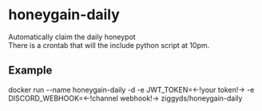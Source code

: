 # honeygain-daily
Automatically claim the daily honeypot  
There is a crontab that will the include python script at 10pm.

## Example
docker run --name honeygain-daily -d  -e JWT_TOKEN=<-!your token!-> -e DISCORD_WEBHOOK=<-!channel webhook!-> ziggyds/honeygain-daily
